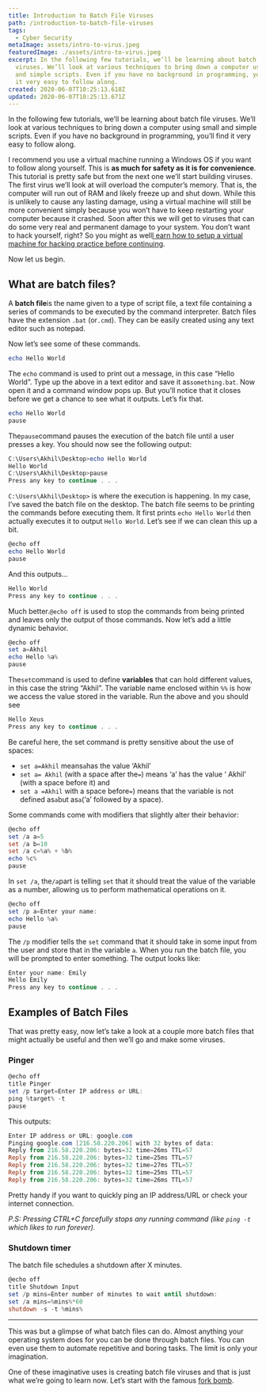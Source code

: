 ```yaml
---
title: Introduction to Batch File Viruses
path: /introduction-to-batch-file-viruses
tags:
  - Cyber Security
metaImage: assets/intro-to-virus.jpeg
featuredImage: ./assets/intro-to-virus.jpeg
excerpt: In the following few tutorials, we’ll be learning about batch file
  viruses. We’ll look at various techniques to bring down a computer using small
  and simple scripts. Even if you have no background in programming, you’ll find
  it very easy to follow along.
created: 2020-06-07T10:25:13.618Z
updated: 2020-06-07T10:25:13.671Z
---
```

In the following few tutorials, we’ll be learning about batch file viruses. We’ll look at various techniques to bring down a computer using small and simple scripts. Even if you have no background in programming, you’ll find it very easy to follow along.

I recommend you use a virtual machine running a Windows OS if you want to follow along yourself. This is **as much for safety as it is for convenience**. This tutorial is pretty safe but from the next one we’ll start building viruses. The first virus we’ll look at will overload the computer’s memory. That is, the computer will run out of RAM and likely freeze up and shut down. While this is unlikely to cause any lasting damage, using a virtual machine will still be more convenient simply because you won’t have to keep restarting your computer because it crashed. Soon after this we will get to viruses that can do some very real and permanent damage to your system. You don’t want to hack yourself, right? So you might as well[l earn how to setup a virtual machine for hacking practice before continuing](https://blog.leewardslope.com/setting-up-a-virtual-machine-to-practice-hacking).

Now let us begin.

## What are batch files?

A **batch file**is the name given to a type of script file, a text file containing a series of commands to be executed by the command interpreter. Batch files have the extension `.bat` (or`.cmd`). They can be easily created using any text editor such as notepad.

Now let’s see some of these commands.

```powershell
echo Hello World
```

The `echo` command is used to print out a message, in this case “Hello World”. Type up the above in a text editor and save it as`something.bat`. Now open it and a command window pops up. But you’ll notice that it closes before we get a chance to see what it outputs. Let’s fix that.

```powershell
echo Hello World
pause
```

The`pause`command pauses the execution of the batch file until a user presses a key. You should now see the following output:

```powershell
C:\Users\Akhil\Desktop>echo Hello World
Hello World
C:\Users\Akhil\Desktop>pause
Press any key to continue . . .
```

`C:\Users\Akhil\Desktop>` is where the execution is happening. In my case, I’ve saved the batch file on the desktop. The batch file seems to be printing the commands before executing them. It first prints `echo Hello World` then actually executes it to output `Hello World`. Let’s see if we can clean this up a bit.

```powershell
@echo off
echo Hello World
pause
```

And this outputs…

```powershell
Hello World
Press any key to continue . . .
```

Much better.`@echo off` is used to stop the commands from being printed and leaves only the output of those commands. Now let’s add a little dynamic behavior.

```powershell
@echo off
set a=Akhil
echo Hello %a%
pause
```

The`set`command is used to define **variables** that can hold different values, in this case the string “Akhil”. The variable name enclosed within `%%` is how we access the value stored in the variable. Run the above and you should see

```powershell
Hello Xeus
Press any key to continue . . .
```

Be careful here, the set command is pretty sensitive about the use of spaces:

* `set a=Akhil` means`a`has the value ‘Akhil’
* `set a= Akhil` (with a space after the`=`) means ‘a’ has the value ‘ Akhil’ (with a space before it) and
* `set a =Akhil` with a space before`=`) means that the variable is not defined as`a`but as`a`(‘a’ followed by a space).

Some commands come with modifiers that slightly alter their behavior:

```powershell
@echo off
set /a a=5
set /a b=10
set /a c=%a% + %b%
echo %c%
pause
```

In `set /a`, the`/a`part is telling `set` that it should treat the value of the variable as a number, allowing us to perform mathematical operations on it.

```powershell
@echo off
set /p a=Enter your name: 
echo Hello %a%
pause
```

The `/p` modifier tells the `set` command that it should take in some input from the user and store that in the variable `a`. When you run the batch file, you will be prompted to enter something. The output looks like:

```powershell
Enter your name: Emily
Hello Emily
Press any key to continue . . .
```

## Examples of Batch Files

That was pretty easy, now let’s take a look at a couple more batch files that might actually be useful and then we’ll go and make some viruses.

### Pinger

```powershell
@echo off
title Pinger
set /p target=Enter IP address or URL: 
ping %target% -t
pause
```

This outputs:

```powershell
Enter IP address or URL: google.com
Pinging google.com [216.58.220.206] with 32 bytes of data:
Reply from 216.58.220.206: bytes=32 time=26ms TTL=57
Reply from 216.58.220.206: bytes=32 time=25ms TTL=57
Reply from 216.58.220.206: bytes=32 time=27ms TTL=57
Reply from 216.58.220.206: bytes=32 time=25ms TTL=57
Reply from 216.58.220.206: bytes=32 time=26ms TTL=57
```

Pretty handy if you want to quickly ping an IP address/URL or check your internet connection.

*P.S: Pressing CTRL+C forcefully stops any running command (like `ping -t` which likes to run forever).*

### Shutdown timer

The batch file schedules a shutdown after X minutes.

```powershell
@echo off
title Shutdown Input
set /p mins=Enter number of minutes to wait until shutdown:
set /a mins=%mins%*60
shutdown -s -t %mins%
```

- - -

This was but a glimpse of what batch files can do. Almost anything your operating system does for you can be done through batch files. You can even use them to automate repetitive and boring tasks. The limit is only your imagination.

One of these imaginative uses is creating batch file viruses and that is just what we’re going to learn now. Let’s start with the famous [fork bomb](https://blog.leewardslope.com/fork-bomb).